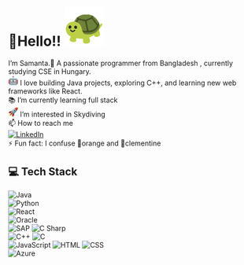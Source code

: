 # 👋Hello!! <img src="https://github.com/samwallflower/samwallflower/blob/1096778c97481cf0509abc7c54cdce0b5e465a5b/turtle.webp" width="80"> 
I’m Samanta.🌟 A passionate programmer from Bangladesh , currently studying CSE in Hungary.  
<img width="20" src="https://github.com/samwallflower/samwallflower/blob/1096778c97481cf0509abc7c54cdce0b5e465a5b/robot.webp"> I love building Java projects, exploring C++, and learning new web frameworks like React.    
📚  I’m currently learning full stack  
<img src="https://github.com/samwallflower/samwallflower/blob/8452f22eb1f545d2df2a903ed1f2c55d8487569e/rocket_1f680.gif" width="20"> I’m interested in Skydiving  
📫 How to reach me   
[![LinkedIn](https://img.shields.io/badge/LinkedIn-0077B5?style=for-the-badge&logo=linkedin&logoColor=white)](https://www.linkedin.com/in/samanta-afroz-95b150245/)  
⚡ Fun fact: I confuse 🍊orange and 🍊clementine  
## 💻 Tech Stack  
![Java](https://img.shields.io/badge/Java-ED8B00?style=for-the-badge&logo=java&logoColor=white)  
![Python](https://img.shields.io/badge/Python-3776AB?style=for-the-badge&logo=python&logoColor=white)  
![React](https://img.shields.io/badge/React-20232A?style=for-the-badge&logo=react&logoColor=61DAFB)  
![Oracle](https://img.shields.io/badge/Oracle_SQL-F80000?style=for-the-badge&logo=oracle&logoColor=white)  
![SAP](https://img.shields.io/badge/SAP-0FAAFF?style=for-the-badge&logo=sap&logoColor=white)
![C Sharp](https://img.shields.io/badge/C%23-239120?style=for-the-badge&logo=c-sharp&logoColor=white)  
![C++](https://img.shields.io/badge/C++-00599C?style=for-the-badge&logo=cplusplus&logoColor=white)
![C](https://img.shields.io/badge/C-A8B9CC?style=for-the-badge&logo=c&logoColor=white)  
![JavaScript](https://img.shields.io/badge/JavaScript-F7DF1E?style=for-the-badge&logo=javascript&logoColor=black)
![HTML](https://img.shields.io/badge/HTML-E34F26?style=for-the-badge&logo=html5&logoColor=white)
![CSS](https://img.shields.io/badge/CSS-1572B6?style=for-the-badge&logo=css3&logoColor=white)  
![Azure](https://img.shields.io/badge/Azure-0078D4?style=for-the-badge&logo=microsoftazure&logoColor=white)



